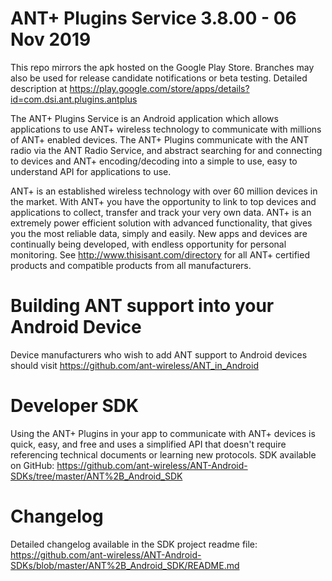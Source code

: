 ANT+ Plugins Service 3.8.00 - 06 Nov 2019
========================================
This repo mirrors the apk hosted on the Google Play Store. Branches may also be used for release candidate notifications or beta testing.
Detailed description at https://play.google.com/store/apps/details?id=com.dsi.ant.plugins.antplus

The ANT+ Plugins Service is an Android application which allows applications to use ANT+ wireless technology to communicate with millions of ANT+ enabled devices. The ANT+ Plugins communicate with the ANT radio via the ANT Radio Service, and abstract searching for and connecting to devices and ANT+ encoding/decoding into a simple to use, easy to understand API for applications to use.

ANT+ is an established wireless technology with over 60 million devices in the market. With ANT+ you have the opportunity to link to top devices and applications to collect, transfer and track your very own data. ANT+ is an extremely power efficient solution with advanced functionality, that gives you the most reliable data, simply and easily. New apps and devices are continually being developed, with endless opportunity for personal monitoring. See http://www.thisisant.com/directory for all ANT+ certified products and compatible products from all manufacturers.


Building ANT support into your Android Device
==============================================
Device manufacturers who wish to add ANT support to Android devices should visit https://github.com/ant-wireless/ANT_in_Android


Developer SDK
==============
Using the ANT+ Plugins in your app to communicate with ANT+ devices is quick, easy, and free and uses a simplified API that doesn't require referencing technical documents or learning new protocols.
SDK available on GitHub: https://github.com/ant-wireless/ANT-Android-SDKs/tree/master/ANT%2B_Android_SDK


Changelog
==========
Detailed changelog available in the SDK project readme file: https://github.com/ant-wireless/ANT-Android-SDKs/blob/master/ANT%2B_Android_SDK/README.md
